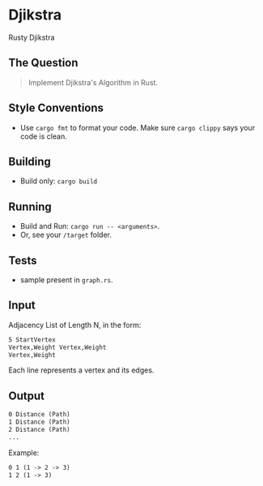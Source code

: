 # Djikstra

Rusty Djikstra

## The Question

> Implement Djikstra's Algorithm in Rust.

## Style Conventions

- Use `cargo fmt` to format your code. Make sure `cargo clippy` says your code is clean.

## Building

- Build only: `cargo build`

## Running

- Build and Run: `cargo run -- <arguments>`.
- Or, see your `/target` folder.

## Tests

- sample present in `graph.rs`.

## Input

Adjacency List of Length N, in the form:

```txt
5 StartVertex
Vertex,Weight Vertex,Weight
Vertex,Weight
```

Each line represents a vertex and its edges.

## Output

```txt
0 Distance (Path)
1 Distance (Path)
2 Distance (Path)
...
```

Example:

```txt
0 1 (1 -> 2 -> 3)
1 2 (1 -> 3)
```
